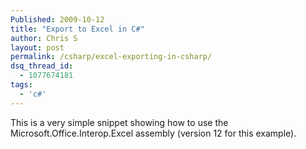 ```yaml
---
Published: 2009-10-12
title: "Export to Excel in C#"
author: Chris S
layout: post
permalink: /csharp/excel-exporting-in-csharp/
dsq_thread_id:
  - 1077674181
tags:
  - 'c#'
---
```

This is a very simple snippet showing how to use the Microsoft.Office.Interop.Excel assembly (version 12 for this example). 

<!--more-->

  
<script src="https://gist.github.com/yetanotherchris/4757418.js"></script>